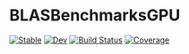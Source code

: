 # BLASBenchmarksGPU

[![Stable](https://img.shields.io/badge/docs-stable-blue.svg)](https://JuliaLinearAlgebra.github.io/BLASBenchmarksGPU.jl/stable)
[![Dev](https://img.shields.io/badge/docs-dev-blue.svg)](https://JuliaLinearAlgebra.github.io/BLASBenchmarksGPU.jl/dev)
[![Build Status](https://github.com/JuliaLinearAlgebra/BLASBenchmarksGPU.jl/workflows/CI/badge.svg)](https://github.com/JuliaLinearAlgebra/BLASBenchmarksGPU.jl/actions)
[![Coverage](https://codecov.io/gh/JuliaLinearAlgebra/BLASBenchmarksGPU.jl/branch/master/graph/badge.svg)](https://codecov.io/gh/JuliaLinearAlgebra/BLASBenchmarksGPU.jl)
